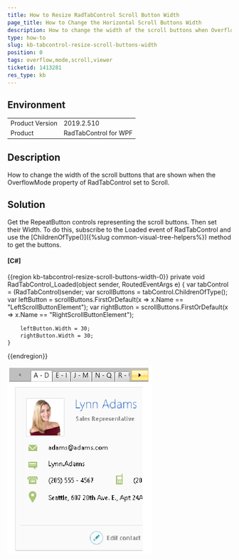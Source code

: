 ```yaml
---
title: How to Resize RadTabControl Scroll Button Width
page_title: How to Change the Horizontal Scroll Buttons Width
description: How to change the width of the scroll buttons when OverflowMode set to Scroll.
type: how-to
slug: kb-tabcontrol-resize-scroll-buttons-width
position: 0 
tags: overflow,mode,scroll,viewer
ticketid: 1413281
res_type: kb
---
```


## Environment
<table>
    <tbody>
	    <tr>
	    	<td>Product Version</td>
	    	<td>2019.2.510</td>
	    </tr>
	    <tr>
	    	<td>Product</td>
	    	<td>RadTabControl for WPF</td>
	    </tr>
    </tbody>
</table>

## Description

How to change the width of the scroll buttons that are shown when the OverflowMode property of RadTabControl set to Scroll.

## Solution

Get the RepeatButton controls representing the scroll buttons. Then set their Width. To do this, subscribe to the Loaded event of RadTabControl and use the [ChildrenOfType<T>()]({%slug common-visual-tree-helpers%}) method to get the buttons.

#### __[C#]__
{{region kb-tabcontrol-resize-scroll-buttons-width-0}}
	private void RadTabControl_Loaded(object sender, RoutedEventArgs e)
	{
		var tabControl = (RadTabControl)sender;
		var scrollButtons = tabControl.ChildrenOfType<RepeatButton>();
		var leftButton = scrollButtons.FirstOrDefault(x => x.Name == "LeftScrollButtonElement");
		var rightButton = scrollButtons.FirstOrDefault(x => x.Name == "RightScrollButtonElement");
	 
		leftButton.Width = 30;
		rightButton.Width = 30;
	}
{{endregion}}

![](images/kb-tabcontrol-resize-scroll-buttons-width-0.png)